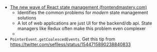 - [The new wave of React state management (frontendmastery.com)](https://frontendmastery.com/posts/the-new-wave-of-react-state-management/)
	- Identifies the common problems for _modern_ state management solutions
	- A lot of web applications are just UI for the backend/db api. State managers like Redux often make this problem even complexer
	-
- `PointerEvent.getCoalescedEvents`. Get this tip from https://twitter.com/seflless/status/1544715890238840833